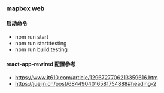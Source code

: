 ### mapbox web

#### 启动命令

- npm run start
- npm run start:testing
- npm run build:testing

#### react-app-rewired 配置参考

- https://www.it610.com/article/1296727706213359616.htm
- https://juejin.cn/post/6844904016581754888#heading-2
